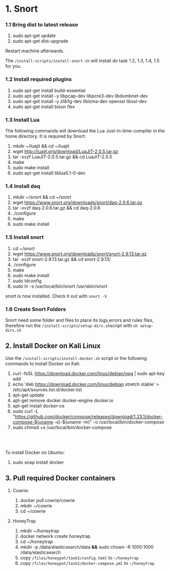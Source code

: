 # 1. Snort

### 1.1 Bring dist to latest release

1. sudo apt-get update
2. sudo apt-get dist-upgrade

Restart machine afterwards.

The `/install-scripts/install-snort.sh` will install do task 1.2, 1.3, 1.4, 1.5 for you.

### 1.2 Install required plugins

1. sudo apt-get install build-essential
2. sudo apt-get install -y libpcap-dev libpcre3-dev libdumbnet-dev
3. sudo apt-get install -y zlib1g-dev liblzma-dev openssl libssl-dev
4. sudo apt-get install bison flex

### 1.3 Install Lua

The following commands will download the Lua Just-in-time-compiler in the home directory. It is required by Snort:

1. mkdir ~/luajit && cd  ~/luajit
2. wget http://luajit.org/download/LuaJIT-2.0.5.tar.gz
3. tar -xvzf LuaJIT-2.0.5.tar.gz && cd LuaJIT-2.0.5
4. make
5. sudo make install
6. sudo apt-get install liblua5.1-0-dev


### 1.4 Install daq

1. mkdir ~/snort && cd ~/snort
2. wget https://www.snort.org/downloads/snort/daq-2.0.6.tar.gz
3. tar -xvzf daq-2.0.6.tar.gz && cd daq-2.0.6
4. ./configure
5. make
6. sudo make install

### 1.5 Install snort

1. cd ~/snort
2. wget https://www.snort.org/downloads/snort/snort-2.9.13.tar.gz
3. tar -xvzf snort-2.9.13.tar.gz && cd snort-2.9.13/
4. ./configure
5. make
6. sudo make install
7. sudo ldconfig
8. sudo ln -s /usr/local/bin/snort /usr/sbin/snort

snort is now installed. Check it out with `snort -V`

### 1.6 Create Snort Folders
Snort need some folder and files to place its logs,errors and rules files, therefore run the `/install-scripts/setup-dirs.sh`script with `sh setup-dirs.sh`

## 2. Install Docker on Kali Linux

Use the `/install-scripts/install-docker.sh` script or the following commands to install Docker on Kali:

1. curl -fsSL https://download.docker.com/linux/debian/gpg | sudo apt-key add
2. echo 'deb https://download.docker.com/linux/debian stretch stable' > /etc/apt/sources.list.d/docker.list
3. apt-get update
4. apt-get remove docker docker-engine docker.io
5. apt-get install docker-ce
6. sudo curl -L "https://github.com/docker/compose/releases/download/1.23.1/docker-compose-$(uname -s)-$(uname -m)" -o /usr/local/bin/docker-compose
7. sudo chmod +x /usr/local/bin/docker-compose

<br><br>

To install Docker on Ubuntu:
1. sudo snap install docker



## 3. Pull required Docker containers

1. Cowrie:
   1. docker pull cowrie/cowrie
   2. mkdir ~/cowrie
   3. cd ~/cowrie
   
2. HoneyTrap
   1. mkdir ~/honeytrap
   2. docker network create honeytrap
   3. cd ~/honeytrap
   4. mkdir -p /data/elasticsearch/data **&&** sudo chown -R 1000:1000 /data/elasticsearch
   5. copy `/files/honeypot/task2/config.toml` to `~/honeytrap`
   6. copy `/files/honeypot/task2/docker-compose.yml` to `~/honeytrap`

